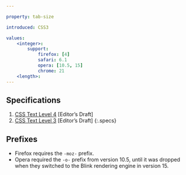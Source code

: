 ```yaml
---

property: tab-size

introduced: CSS3

values:
    <integer>:
        support:
            firefox: [4]
            safari: 6.1
            opera: [10.5, 15]
            chrome: 21
    <length>:
---
```


## Specifications

1. [CSS Text Level 4](http://dev.w3.org/csswg/css-text-4/#tab-size) [Editor’s Draft]
2. [CSS Text Level 3](http://dev.w3.org/csswg/css-text/#tab-size) [Editor’s Draft]
{:.specs}

## Prefixes

- Firefox requires the `-moz-` prefix.
- Opera required the `-o-` prefix from version 10.5, until it was dropped when they switched to the Blink rendering engine in version 15.
